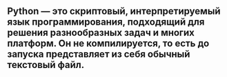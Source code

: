﻿## Python — это скриптовый, интерпретируемый язык программирования, подходящий для решения разнообразных задач и многих платформ. Он не компилируется, то есть до запуска представляет из себя обычный текстовый файл.

 